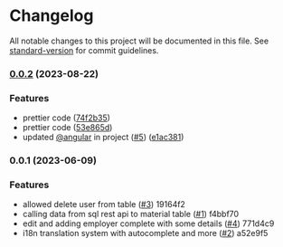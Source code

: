 # Changelog

All notable changes to this project will be documented in this file. See [standard-version](https://github.com/conventional-changelog/standard-version) for commit guidelines.

### [0.0.2](https://github.com/Johngtka/Data-Center-App/compare/v0.0.1...v0.0.2) (2023-08-22)


### Features

* prettier code ([74f2b35](https://github.com/Johngtka/Data-Center-App/commit/74f2b35e97df73f62518efd979c2d03b2ea17fb8))
* prettier code ([53e865d](https://github.com/Johngtka/Data-Center-App/commit/53e865d7087ec30e636f54e91363a74bc2a6470d))
* updated [@angular](https://github.com/angular) in project ([#5](https://github.com/Johngtka/Data-Center-App/issues/5)) ([e1ac381](https://github.com/Johngtka/Data-Center-App/commit/e1ac3816c93645e9c7b527e95c39d470ca7ec64a))

### 0.0.1 (2023-06-09)


### Features

* allowed delete user from table ([#3](undefined/undefined/undefined/issues/3)) 19164f2
* calling data from sql rest api to material table ([#1](undefined/undefined/undefined/issues/1)) f4bbf70
* edit and adding employer complete with some details ([#4](undefined/undefined/undefined/issues/4)) 771d4c9
* i18n translation system with autocomplete and more ([#2](undefined/undefined/undefined/issues/2)) a52e9f5
